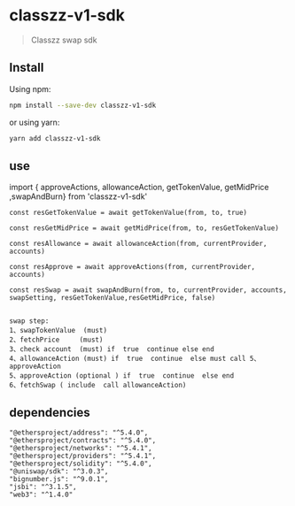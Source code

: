 # classzz-v1-sdk

> Classzz swap sdk

## Install

Using npm:

```sh
npm install --save-dev classzz-v1-sdk
```

or using yarn:

```sh
yarn add classzz-v1-sdk
```
## use 

   import { approveActions, allowanceAction, getTokenValue, getMidPrice ,swapAndBurn}  from 'classzz-v1-sdk'

    const resGetTokenValue = await getTokenValue(from, to, true)

    const resGetMidPrice = await getMidPrice(from, to, resGetTokenValue)

    const resAllowance = await allowanceAction(from, currentProvider, accounts)

    const resApprove = await approveActions(from, currentProvider, accounts)

    const resSwap = await swapAndBurn(from, to, currentProvider, accounts, swapSetting, resGetTokenValue,resGetMidPrice, false)

   
    swap step:
    1、swapTokenValue  (must)
    2、fetchPrice     (must)
    3、check account  (must) if  true  continue else end
    4、allowanceAction (must) if  true  continue  else must call 5、approveAction 
    5、approveAction (optional ) if  true  continue  else end
    6、fetchSwap ( include  call allowanceAction)

## dependencies
    "@ethersproject/address": "^5.4.0",
    "@ethersproject/contracts": "^5.4.0",
    "@ethersproject/networks": "^5.4.1",
    "@ethersproject/providers": "^5.4.1",
    "@ethersproject/solidity": "^5.4.0",
    "@uniswap/sdk": "^3.0.3",
    "bignumber.js": "^9.0.1",
    "jsbi": "^3.1.5",
    "web3": "^1.4.0"